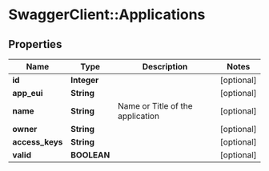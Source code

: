 # SwaggerClient::Applications

## Properties
Name | Type | Description | Notes
------------ | ------------- | ------------- | -------------
**id** | **Integer** |  | [optional] 
**app_eui** | **String** |  | [optional] 
**name** | **String** | Name or Title of the application | [optional] 
**owner** | **String** |  | [optional] 
**access_keys** | **String** |  | [optional] 
**valid** | **BOOLEAN** |  | [optional] 


